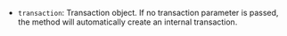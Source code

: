 - `transaction`: Transaction object. If no transaction parameter is passed, the method will automatically create an internal transaction.
